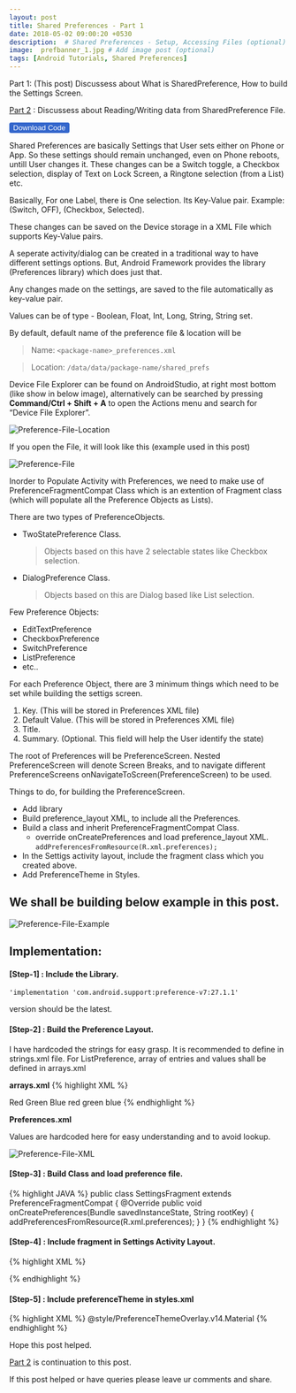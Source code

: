 ```yaml
---
layout: post
title: Shared Preferences - Part 1
date: 2018-05-02 09:00:20 +0530
description:  # Shared Preferences - Setup, Accessing Files (optional)
image:  prefbanner_1.jpg # Add image post (optional)
tags: [Android Tutorials, Shared Preferences]
---
```


Part 1: (This post) Discussess about What is SharedPreference, How to build the Settings Screen.

[Part 2][preferencebasic-2] : Discussess about Reading/Writing data from SharedPreference File.

<form>
<input style="background:#3366cc; cursor: pointer; color: #fff; border-radius: 3px; border: 1px solid #3366cc;" class='c-btn' type="button" value="Download Code" onclick="window.open('https://github.com/sayaMahi/SharedPreferenceExample')" target="_blank" />
</form>

Shared Preferences are basically Settings that User sets either on Phone or App. So these settings should remain unchanged, even on Phone reboots, untill User changes it. These changes can be a Switch toggle, a Checkbox selection, display of Text on Lock Screen, a Ringtone selection (from a List) etc.

Basically, For one Label, there is One selection. Its Key-Value pair. 
Example: (Switch, OFF), (Checkbox, Selected).

These changes can be saved on the Device storage in a XML File which supports Key-Value pairs.

A seperate activity/dialog can be created in a traditional way to have different settings options. But, Android Framework provides the library (Preferences library) which does just that.

Any changes made on the settings, are saved to the file automatically as key-value pair.

Values can be of type - Boolean, Float, Int, Long,  String, String set. 

By default, default name of the preference file & location will be 
> Name:  `<package-name>_preferences.xml` 

> Location: `/data/data/package-name/shared_prefs` 

Device File Explorer can be found on AndroidStudio, at right most bottom (like show in below image), alternatively can be searched by pressing **Command/Ctrl + Shift + A** to open the Actions menu and search for “Device File Explorer”.

![Preference-File-Location]({{site.baseurl}}/images/pref_file_location.jpg)

If you open the File, it will look like this (example used in this post)

![Preference-File]({{site.baseurl}}/images/preferences_file.jpg)

Inorder to Populate Activity with Preferences, we need to make use of PreferenceFragmentCompat Class which is an extention of Fragment class (which will populate all the Preference Objects as Lists).

There are two types of PreferenceObjects. 
* TwoStatePreference Class. 

	> Objects based on this have 2 selectable states like Checkbox selection.

* DialogPreference Class. 

	> Objects based on this are Dialog based like List selection.

Few Preference Objects:

* EditTextPreference
* CheckboxPreference
* SwitchPreference
* ListPreference 
* etc..

For each Preference Object, there are 3 minimum things which need to be set while building the settigs screen.

1. Key.           (This will be stored in Preferences XML file)
2. Default Value. (This will be stored in Preferences XML file)
3. Title. 		
4. Summary. (Optional. This field will help the User identify the state)

The root of Preferences will be PreferenceScreen. Nested PreferenceScreen will denote Screen Breaks, and to navigate different PreferenceScreens onNavigateToScreen(PreferenceScreen) to be used.

Things to do, for building the PreferenceScreen.
* Add library
* Build preference_layout XML, to include all the Preferences.
* Build a class and inherit PreferenceFragmentCompat Class.
	*  override onCreatePreferences and load preference_layout XML.
	`addPreferencesFromResource(R.xml.preferences);`
* In the Settigs activity layout, include the fragment class which you created above.
* Add PreferenceTheme in Styles.

## We shall be building below example in this post.

![Preference-File-Example]({{site.baseurl}}/images/preference_example.jpg)

## Implementation:

#### [Step-1] : Include the Library.

   `'implementation 'com.android.support:preference-v7:27.1.1'`

   version should be the latest.

#### [Step-2] : Build the Preference Layout.

I have hardcoded the strings for easy grasp. It is recommended to define in strings.xml file. For ListPreference, array of entries and values shall be defined in arrays.xml

**arrays.xml**
{% highlight XML %}
<?xml version="1.0" encoding="utf-8"?>
<resources>
    <array name="array_entries">
        <item> Red </item>
        <item> Green </item>
        <item> Blue </item>
    </array>
    <array name="array_entry_values">
        <item> red </item>
        <item> green </item>
        <item> blue </item>
    </array>
</resources>
{% endhighlight %}

**Preferences.xml**
 
 Values are hardcoded here for easy understanding and to avoid lookup.

![Preference-File-XML]({{site.baseurl}}/images/preference_file_xml.jpg)


#### [Step-3] : Build Class and load preference file.

{% highlight JAVA %}
public class SettingsFragment extends PreferenceFragmentCompat 
{
    @Override
    public void onCreatePreferences(Bundle savedInstanceState, String rootKey)
    {
        addPreferencesFromResource(R.xml.preferences);
    }
}
{% endhighlight %}

#### [Step-4] : Include fragment in Settings Activity Layout.

{% highlight XML %}
<?xml version="1.0" encoding="utf-8"?>
<fragment
    xmlns:android="http://schemas.android.com/apk/res/android"
    android:id="@+id/settings_fragment"
    android:layout_width="match_parent"
    android:layout_height="match_parent"
    android:name="www.androidcitizen.com.preferencesexample.SettingsFragment"/>
{% endhighlight %}

#### [Step-5] : Include preferenceTheme in styles.xml
{% highlight XML %}
<item name="preferenceTheme"> @style/PreferenceThemeOverlay.v14.Material </item>
{% endhighlight %}

Hope this post helped.

[Part 2][preferencebasic-2] is continuation to this post.

If this post helped or have queries please leave ur comments and share.

[preferencebasic-1]: https//www.androidcitizen.com/shared-preferences-part-1/
[preferencebasic-2]: https://www.androidcitizen.com/shared-preferences-part-2/
[SharedPreferences-Code]: https://github.com/sayaMahi/SharedPreferenceExample


